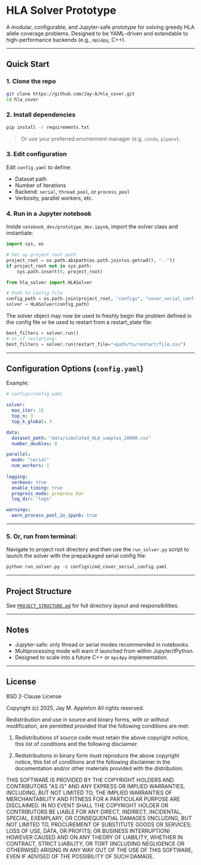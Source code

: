 # HLA Solver Prototype

A modular, configurable, and Jupyter-safe prototype for solving greedy HLA allele coverage problems. Designed to be YAML-driven and extendable to high-performance backends (e.g., `mpi4py`, C++).

---

## Quick Start

### 1. Clone the repo

```bash
git clone https://github.com/Jay-A/hla_cover.git
cd hla_cover
```

### 2. Install dependencies

```bash
pip install -r requirements.txt
```

> Or use your preferred environment manager (e.g. `conda`, `pipenv`).

### 3. Edit configuration

Edit `config.yaml` to define:
- Dataset path
- Number of iterations
- Backend: `serial`, `thread_pool`, or `process_pool`
- Verbosity, parallel workers, etc.

### 4. Run in a Jupyter notebook

Inside `notebook_dev/prototype_dev.ipynb`, import the solver class and instantiate:

```python
import sys, os

# Set up project root path
project_root = os.path.abspath(os.path.join(os.getcwd(), ".."))
if project_root not in sys.path:
    sys.path.insert(0, project_root)

from hla_solver import HLASolver

# Path to config file
config_path = os.path.join(project_root, "configs", "cover_serial_config.yaml")
solver = HLASolver(config_path)
```

The solver object may now be used to freshly begin the problem defined in the config file or be used to restart from a restart\_state file:
```python
best_filters = solver.run()
# or if restarting:
best_filters = solver.run(restart_file="<path/to/restart/file.csv")
```
---

## Configuration Options (`config.yaml`)

Example:

```yaml
# configs/config.yaml

solver:
  max_iter: 15
  top_n: 3
  top_k_global: 3

data:
  dataset_path: "data/simulated_HLA_samples_20000.csv"
  number_doubles: 0

parallel:
  mode: "serial"
  num_workers: 1
  
logging:
  verbose: true
  enable_timing: true
  progress_mode: progress_bar
  log_dir: "logs"

warnings:
  warn_process_pool_in_ipynb: true  
```

---
### 5. Or, run from terminal:

Navigate to project root directory and then use the `run_solver.py` script to launch the solver with the prepackaged serial config file:
```python
python run_solver.py -c configs\cmd_cover_serial_config.yaml
```
---

## Project Structure

See [`PROJECT_STRUCTURE.md`](PROJECT_STRUCTURE.md) for full directory layout and responsibilities.

---

##  Notes

-  Jupyter-safe: only thread or serial modes recommended in notebooks.
-  Multiprocessing mode will warn if launched from within Jupyter/IPython.
-  Designed to scale into a future C++ or `mpi4py` implementation.

---

## License

BSD 2-Clause License

Copyright (c) 2025, Jay M. Appleton
All rights reserved.

Redistribution and use in source and binary forms, with or without modification, are permitted provided that the following conditions are met:

1. Redistributions of source code must retain the above copyright notice, this list of conditions and the following disclaimer.

2. Redistributions in binary form must reproduce the above copyright notice, this list of conditions and the following disclaimer in the documentation and/or other materials provided with the distribution.

THIS SOFTWARE IS PROVIDED BY THE COPYRIGHT HOLDERS AND CONTRIBUTORS "AS IS" AND ANY EXPRESS OR IMPLIED WARRANTIES, INCLUDING, BUT NOT LIMITED TO, THE IMPLIED WARRANTIES OF MERCHANTABILITY AND FITNESS FOR A PARTICULAR PURPOSE ARE DISCLAIMED. IN NO EVENT SHALL THE COPYRIGHT HOLDER OR CONTRIBUTORS BE LIABLE FOR ANY DIRECT, INDIRECT, INCIDENTAL, SPECIAL, EXEMPLARY, OR CONSEQUENTIAL DAMAGES (INCLUDING, BUT NOT LIMITED TO, PROCUREMENT OF SUBSTITUTE GOODS OR SERVICES; LOSS OF USE, DATA, OR PROFITS; OR BUSINESS INTERRUPTION) HOWEVER CAUSED AND ON ANY THEORY OF LIABILITY, WHETHER IN CONTRACT, STRICT LIABILITY, OR TORT (INCLUDING NEGLIGENCE OR OTHERWISE) ARISING IN ANY WAY OUT OF THE USE OF THIS SOFTWARE, EVEN IF ADVISED OF THE POSSIBILITY OF SUCH DAMAGE.
